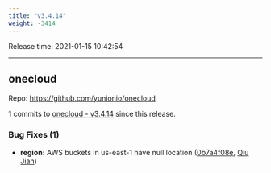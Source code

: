 ```yaml
---
title: "v3.4.14"
weight: -3414
---
```


Release time: 2021-01-15 10:42:54

---
## onecloud

Repo: https://github.com/yunionio/onecloud

1 commits to [onecloud - v3.4.14] since this release.

### Bug Fixes (1)
- **region:** AWS buckets in us-east-1 have null location ([0b7a4f08e](https://github.com/yunionio/onecloud/commit/0b7a4f08e19514c3b3b61a8f65b7051cf6c9695e), [Qiu Jian](mailto:qiujian@yunionyun.com))

[onecloud - v3.4.14]: https://github.com/yunionio/onecloud/compare/v3.4.13...v3.4.14
